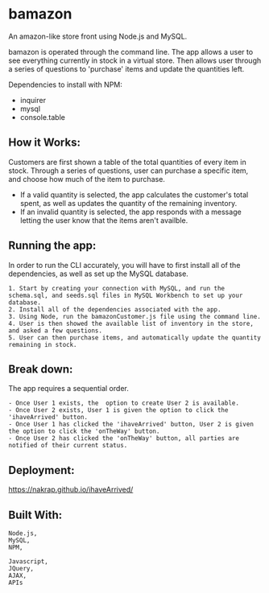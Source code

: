 # bamazon
An amazon-like store front using Node.js and MySQL.

bamazon is operated through the command line. The app allows a user to see everything currently in stock in a virtual store. Then allows user through a series of questions to 'purchase' items and update the quantities left. 

Dependencies to install with NPM:
- inquirer
- mysql
- console.table

## How it Works:

Customers are first shown a table of the total quantities of every item in stock. Through a series of questions, user can purchase a specific item, and choose how much of the item to purchase. 
- If a valid quantity is selected, the app calculates the customer's total spent, as well as updates the quantity of the remaining inventory.
- If an invalid quantity is selected, the app responds with a message letting the user know that the items aren't availble. 

## Running the app:

In order to run the CLI accurately, you will have to first install all of the dependencies, as well as set up the MySQL database. 
```
1. Start by creating your connection with MySQL, and run the schema.sql, and seeds.sql files in MySQL Workbench to set up your database. 
2. Install all of the dependencies associated with the app. 
3. Using Node, run the bamazonCustomer.js file using the command line. 
4. User is then showed the available list of inventory in the store, and asked a few questions.
5. User can then purchase items, and automatically update the quantity remaining in stock. 
```

## Break down:

The app requires a sequential order. 
```
- Once User 1 exists, the  option to create User 2 is available. 
- Once User 2 exists, User 1 is given the option to click the 'ihaveArrived' button.
- Once User 1 has clicked the 'ihaveArrived' button, User 2 is given the option to click the 'onTheWay' button. 
- Once User 2 has clicked the 'onTheWay' button, all parties are notified of their current status. 
```

## Deployment:

https://nakrap.github.io/ihaveArrived/

## Built With:
```
Node.js,
MySQL,
NPM,

Javascript,
JQuery,
AJAX,
APIs
```
